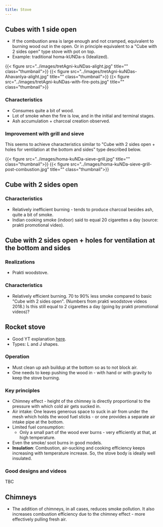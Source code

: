 ```yaml
---
title: Stove
---
```


## Cubes with 1 side open
- If the combustion area is large enough and not cramped, equivalent to burning wood out in the open. Or in principle equivalent to a "Cube with 2 sides open" type stove with pot on top.  
- Example: traditional homa-kUNDa-s (Idealized).  

<div class="row">
{{< figure src="../images/tretAgni-kuNDas-alight.jpg" title="" class="thumbnail">}}
{{< figure src="../images/tretAgni-kuNDas-AhavanIya-alight.jpg" title="" class="thumbnail">}}
{{< figure src="../images/tretAgni-kuNDas-with-fire-pots.jpg" title="" class="thumbnail">}}
</div>

### Characteristics 
- Consumes quite a bit of wood. 
- Lot of smoke when the fire is low, and in the initial and terminal stages. 
- Ash accumulation + charcoal creation observed.

### Improvement with grill and sieve
This seems to achieve characteristics similar to "Cube with 2 sides open + holes for ventilation at the bottom and sides" type described below.

<div class="row">
{{< figure src="../images/homa-kuNDa-sieve-grill.jpg" title=""  class="thumbnail">}}
{{< figure src="../images/homa-kuNDa-sieve-grill-post-combustion.jpg" title=""  class="thumbnail">}}
</div>

## Cube with 2 sides open
### Characteristics 
- Relatively inefficient burning - tends to produce charcoal besides ash, quite a bit of smoke.
- Indian cooking smoke (indoor) said to equal 20 cigarettes a day (source: prakti promotional video).

## Cube with 2 sides open + holes for ventilation at the bottom and sides
### Realizations
- Prakti woodstove.

### Characteristics 
- Relatively efficient burning. 70 to 90% less smoke compared to basic "Cube with 2 sides open". (Numbers from prakti woodstove videos 2018.) Is this still equal to 2 cigarettes a day (going by prakti promotional videos)?


## Rocket stove
- Good YT explanation [here](https://www.youtube.com/watch?v=4TmWvLyaGdk).
- Types: L and J shapes.

### Operation
- Must clean up ash buildup at the bottom so as to not block air. 
- One needs to keep pushing the wood in - with hand or with gravity to keep the stove burning.

### Key principles
- Chimney effect - height of the chimney is directly proportional to the pressure with which cold air gets sucked in. 
- Air intake: One leaves generous space to suck in air from under the mesh which holds the wood fuel sticks - or one provides a separate air intake pipe at the bottom.
- Limited fuel consumption:
  - Only a small part of the wood ever burns - very efficiently at that, at high temperature.
- Even the smoke/ soot burns in good models.
- **Insulation**: Combustion, air-sucking and cooking efficiency keeps increasing with temperature increase. So, the stove body is ideally well insulated.

### Good designs and videos
TBC

## Chimneys
- The addition of chimneys, in all cases, reduces smoke pollution. It also increases combustion efficiency due to the chimney effect - more effectively pulling fresh air.